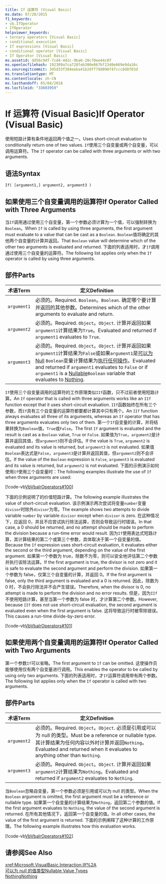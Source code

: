 ```yaml
---
title: If 运算符 (Visual Basic)
ms.date: 07/20/2015
f1_keywords:
- vb.IfOperator
- IfOperator
helpviewer_keywords:
- ternary operators [Visual Basic]
- conditional execution
- If expressions [Visual Basic]
- conditional operator [Visual Basic]
- If Operator [Visual Basic]
ms.assetid: dd56c9df-7cd4-442c-9ba6-20c70ee44c8f
ms.openlocfilehash: 192309a7ca728feb300e867bf2340e669e9da16c
ms.sourcegitcommit: 3d5d33f384eeba41b2dff79d096f47ccc8d8f03d
ms.translationtype: MT
ms.contentlocale: zh-CN
ms.lasthandoff: 05/04/2018
ms.locfileid: "33603959"
---
```

# <a name="if-operator-visual-basic"></a><span data-ttu-id="401aa-102">If 运算符 (Visual Basic)</span><span class="sxs-lookup"><span data-stu-id="401aa-102">If Operator (Visual Basic)</span></span>
<span data-ttu-id="401aa-103">使用短路计算有条件地返回两个值之一。</span><span class="sxs-lookup"><span data-stu-id="401aa-103">Uses short-circuit evaluation to conditionally return one of two values.</span></span> <span data-ttu-id="401aa-104">`If`使用三个自变量或两个自变量，可以调用运算符。</span><span class="sxs-lookup"><span data-stu-id="401aa-104">The `If` operator can be called with three arguments or with two arguments.</span></span>  
  
## <a name="syntax"></a><span data-ttu-id="401aa-105">语法</span><span class="sxs-lookup"><span data-stu-id="401aa-105">Syntax</span></span>  
  
```  
If( [argument1,] argument2, argument3 )  
```  
  
## <a name="if-operator-called-with-three-arguments"></a><span data-ttu-id="401aa-106">如果使用三个自变量调用的运算符</span><span class="sxs-lookup"><span data-stu-id="401aa-106">If Operator Called with Three Arguments</span></span>  
 <span data-ttu-id="401aa-107">当`If`调用通过使用三个自变量，第一个参数必须计算为一个值，可以强制转换为`Boolean`。</span><span class="sxs-lookup"><span data-stu-id="401aa-107">When `If` is called by using three arguments, the first argument must evaluate to a value that can be cast as a `Boolean`.</span></span> <span data-ttu-id="401aa-108">`Boolean`值将确定的其他两个自变量的计算并返回。</span><span class="sxs-lookup"><span data-stu-id="401aa-108">That `Boolean` value will determine which of the other two arguments is evaluated and returned.</span></span> <span data-ttu-id="401aa-109">下面的列表适用时，才`If`调用通过使用三个自变量的运算符。</span><span class="sxs-lookup"><span data-stu-id="401aa-109">The following list applies only when the `If` operator is called by using three arguments.</span></span>  
  
## <a name="parts"></a><span data-ttu-id="401aa-110">部件</span><span class="sxs-lookup"><span data-stu-id="401aa-110">Parts</span></span>  
  
|<span data-ttu-id="401aa-111">术语</span><span class="sxs-lookup"><span data-stu-id="401aa-111">Term</span></span>|<span data-ttu-id="401aa-112">定义</span><span class="sxs-lookup"><span data-stu-id="401aa-112">Definition</span></span>|  
|---|---|  
|`argument1`|<span data-ttu-id="401aa-113">必须的。</span><span class="sxs-lookup"><span data-stu-id="401aa-113">Required.</span></span> <span data-ttu-id="401aa-114">`Boolean`。</span><span class="sxs-lookup"><span data-stu-id="401aa-114">`Boolean`.</span></span> <span data-ttu-id="401aa-115">确定哪个要计算并返回的其他参数。</span><span class="sxs-lookup"><span data-stu-id="401aa-115">Determines which of the other arguments to evaluate and return.</span></span>|  
|`argument2`|<span data-ttu-id="401aa-116">必须的。</span><span class="sxs-lookup"><span data-stu-id="401aa-116">Required.</span></span> <span data-ttu-id="401aa-117">`Object`。</span><span class="sxs-lookup"><span data-stu-id="401aa-117">`Object`.</span></span> <span data-ttu-id="401aa-118">计算并返回如果`argument1`计算结果为`True`。</span><span class="sxs-lookup"><span data-stu-id="401aa-118">Evaluated and returned if `argument1` evaluates to `True`.</span></span>|  
|`argument3`|<span data-ttu-id="401aa-119">必须的。</span><span class="sxs-lookup"><span data-stu-id="401aa-119">Required.</span></span> <span data-ttu-id="401aa-120">`Object`。</span><span class="sxs-lookup"><span data-stu-id="401aa-120">`Object`.</span></span> <span data-ttu-id="401aa-121">计算并返回如果`argument1`计算结果为`False`或如果`argument1`是[可以为 Null](../../../visual-basic/programming-guide/language-features/data-types/nullable-value-types.md) `Boolean`变量计算结果为[执行任何操作](../../../visual-basic/language-reference/nothing.md)。</span><span class="sxs-lookup"><span data-stu-id="401aa-121">Evaluated and returned if `argument1` evaluates to `False` or if `argument1` is a [Nullable](../../../visual-basic/programming-guide/language-features/data-types/nullable-value-types.md)`Boolean` variable that evaluates to [Nothing](../../../visual-basic/language-reference/nothing.md).</span></span>|  
  
 <span data-ttu-id="401aa-122">`If`使用三个自变量调用的运算符的工作原理类似`IIf`函数，只不过前者使用短路计算。</span><span class="sxs-lookup"><span data-stu-id="401aa-122">An `If` operator that is called with three arguments works like an `IIf` function except that it uses short-circuit evaluation.</span></span> <span data-ttu-id="401aa-123">`IIf`函数始终在所有三个参数，而`If`具有三个自变量的运算符都要都计算其中只有两个。</span><span class="sxs-lookup"><span data-stu-id="401aa-123">An `IIf` function always evaluates all three of its arguments, whereas an `If` operator that has three arguments evaluates only two of them.</span></span> <span data-ttu-id="401aa-124">第一个`If`自变量的计算，并将结果转换为`Boolean`值，`True`或`False`。</span><span class="sxs-lookup"><span data-stu-id="401aa-124">The first `If` argument is evaluated and the result is cast as a `Boolean` value, `True` or `False`.</span></span> <span data-ttu-id="401aa-125">如果值为`True`，`argument2`是计算并返回其值，但`argument3`则不会评估。</span><span class="sxs-lookup"><span data-stu-id="401aa-125">If the value is `True`, `argument2` is evaluated and its value is returned, but `argument3` is not evaluated.</span></span> <span data-ttu-id="401aa-126">如果值`Boolean`表达式是`False`，`argument3`是计算并返回其值，但`argument2`则不会评估。</span><span class="sxs-lookup"><span data-stu-id="401aa-126">If the value of the `Boolean` expression is `False`, `argument3` is evaluated and its value is returned, but `argument2` is not evaluated.</span></span> <span data-ttu-id="401aa-127">下面的示例演示如何使用`If`使用三个自变量时：</span><span class="sxs-lookup"><span data-stu-id="401aa-127">The following examples illustrate the use of `If` when three arguments are used:</span></span>  
  
 [!code-vb[VbVbalrOperators#100](../../../visual-basic/language-reference/operators/codesnippet/VisualBasic/if-operator_1.vb)]  
  
 <span data-ttu-id="401aa-128">下面的示例说明了的价值短路计算。</span><span class="sxs-lookup"><span data-stu-id="401aa-128">The following example illustrates the value of short-circuit evaluation.</span></span> <span data-ttu-id="401aa-129">该示例演示两次尝试将变量`number`变量`divisor`时除外`divisor`为零。</span><span class="sxs-lookup"><span data-stu-id="401aa-129">The example shows two attempts to divide variable `number` by variable `divisor` except when `divisor` is zero.</span></span> <span data-ttu-id="401aa-130">在这种情况下，应返回 0，并且不应尝试执行除法运算，否则会导致运行时错误。</span><span class="sxs-lookup"><span data-stu-id="401aa-130">In that case, a 0 should be returned, and no attempt should be made to perform the division because a run-time error would result.</span></span> <span data-ttu-id="401aa-131">因为`If`使用表达式短路计算，其计算结果的第二个或第三个参数，具体取决于第一个自变量的值。</span><span class="sxs-lookup"><span data-stu-id="401aa-131">Because the `If` expression uses short-circuit evaluation, it evaluates either the second or the third argument, depending on the value of the first argument.</span></span> <span data-ttu-id="401aa-132">如果第一个参数为 true，除数不为零，则可以安全地评估第二个参数并执行该除法运算。</span><span class="sxs-lookup"><span data-stu-id="401aa-132">If the first argument is true, the divisor is not zero and it is safe to evaluate the second argument and perform the division.</span></span> <span data-ttu-id="401aa-133">如果第一个参数为 false，仅第三个自变量的计算，并返回 0。</span><span class="sxs-lookup"><span data-stu-id="401aa-133">If the first argument is false, only the third argument is evaluated and a 0 is returned.</span></span> <span data-ttu-id="401aa-134">因此，除数为 0 时，不会执行除法并不会产生错误。</span><span class="sxs-lookup"><span data-stu-id="401aa-134">Therefore, when the divisor is 0, no attempt is made to perform the division and no error results.</span></span> <span data-ttu-id="401aa-135">但是，因为`IIf`不使用短路计算，甚至当第一个参数为 false 时，才计算第二个参数。</span><span class="sxs-lookup"><span data-stu-id="401aa-135">However, because `IIf` does not use short-circuit evaluation, the second argument is evaluated even when the first argument is false.</span></span> <span data-ttu-id="401aa-136">这将导致运行时被零除错误。</span><span class="sxs-lookup"><span data-stu-id="401aa-136">This causes a run-time divide-by-zero error.</span></span>  
  
 [!code-vb[VbVbalrOperators#101](../../../visual-basic/language-reference/operators/codesnippet/VisualBasic/if-operator_2.vb)]  
  
## <a name="if-operator-called-with-two-arguments"></a><span data-ttu-id="401aa-137">如果使用两个自变量调用的运算符</span><span class="sxs-lookup"><span data-stu-id="401aa-137">If Operator Called with Two Arguments</span></span>  
 <span data-ttu-id="401aa-138">第一个参数`If`可以省略。</span><span class="sxs-lookup"><span data-stu-id="401aa-138">The first argument to `If` can be omitted.</span></span> <span data-ttu-id="401aa-139">这使操作员能够使用仅有两个自变量进行调用。</span><span class="sxs-lookup"><span data-stu-id="401aa-139">This enables the operator to be called by using only two arguments.</span></span> <span data-ttu-id="401aa-140">下面的列表适用时，才`If`运算符调用带有两个参数。</span><span class="sxs-lookup"><span data-stu-id="401aa-140">The following list applies only when the `If` operator is called with two arguments.</span></span>  
  
## <a name="parts"></a><span data-ttu-id="401aa-141">部件</span><span class="sxs-lookup"><span data-stu-id="401aa-141">Parts</span></span>  
  
|<span data-ttu-id="401aa-142">术语</span><span class="sxs-lookup"><span data-stu-id="401aa-142">Term</span></span>|<span data-ttu-id="401aa-143">定义</span><span class="sxs-lookup"><span data-stu-id="401aa-143">Definition</span></span>|  
|---|---|  
|`argument2`|<span data-ttu-id="401aa-144">必须的。</span><span class="sxs-lookup"><span data-stu-id="401aa-144">Required.</span></span> <span data-ttu-id="401aa-145">`Object`。</span><span class="sxs-lookup"><span data-stu-id="401aa-145">`Object`.</span></span> <span data-ttu-id="401aa-146">必须是引用或可以为 null 的类型。</span><span class="sxs-lookup"><span data-stu-id="401aa-146">Must be a reference or nullable type.</span></span> <span data-ttu-id="401aa-147">其计算结果为任何内容以外时计算并返回`Nothing`。</span><span class="sxs-lookup"><span data-stu-id="401aa-147">Evaluated and returned when it evaluates to anything other than `Nothing`.</span></span>|  
|`argument3`|<span data-ttu-id="401aa-148">必须的。</span><span class="sxs-lookup"><span data-stu-id="401aa-148">Required.</span></span> <span data-ttu-id="401aa-149">`Object`。</span><span class="sxs-lookup"><span data-stu-id="401aa-149">`Object`.</span></span> <span data-ttu-id="401aa-150">计算并返回如果`argument2`计算结果为`Nothing`。</span><span class="sxs-lookup"><span data-stu-id="401aa-150">Evaluated and returned if `argument2` evaluates to `Nothing`.</span></span>|  
  
 <span data-ttu-id="401aa-151">当`Boolean`忽略自变量，第一个参数必须是引用或可以为 null 的类型。</span><span class="sxs-lookup"><span data-stu-id="401aa-151">When the `Boolean` argument is omitted, the first argument must be a reference or nullable type.</span></span> <span data-ttu-id="401aa-152">如果第一个自变量的计算结果为`Nothing`，返回第二个参数的值。</span><span class="sxs-lookup"><span data-stu-id="401aa-152">If the first argument evaluates to `Nothing`, the value of the second argument is returned.</span></span> <span data-ttu-id="401aa-153">在所有其他情况下，返回第一个自变量的值。</span><span class="sxs-lookup"><span data-stu-id="401aa-153">In all other cases, the value of the first argument is returned.</span></span> <span data-ttu-id="401aa-154">下面的示例阐释了这种计算的工作原理。</span><span class="sxs-lookup"><span data-stu-id="401aa-154">The following example illustrates how this evaluation works.</span></span>  
  
 [!code-vb[VbVbalrOperators#102](../../../visual-basic/language-reference/operators/codesnippet/VisualBasic/if-operator_3.vb)]  
  
## <a name="see-also"></a><span data-ttu-id="401aa-155">请参阅</span><span class="sxs-lookup"><span data-stu-id="401aa-155">See Also</span></span>  
 <xref:Microsoft.VisualBasic.Interaction.IIf%2A>  
 [<span data-ttu-id="401aa-156">可以为 null 的值类型</span><span class="sxs-lookup"><span data-stu-id="401aa-156">Nullable Value Types</span></span>](../../../visual-basic/programming-guide/language-features/data-types/nullable-value-types.md)  
 [<span data-ttu-id="401aa-157">Nothing</span><span class="sxs-lookup"><span data-stu-id="401aa-157">Nothing</span></span>](../../../visual-basic/language-reference/nothing.md)

